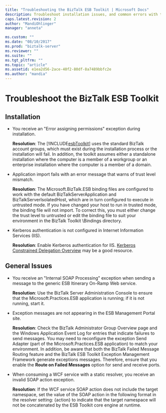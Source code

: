```yaml
---
title: "Troubleshooting the BizTalk ESB Toolkit | Microsoft Docs"
description: Troubleshoot installation issues, and common errors with the ESB Toolkit in BizTalk Server
caps.latest.revision: 2
author: "MandiOhlinger"
manager: "anneta"

ms.custom: ""
ms.date: "08/10/2017"
ms.prod: "biztalk-server"
ms.reviewer: ""
ms.suite: ""
ms.tgt_pltfrm: ""
ms.topic: "article"
ms.assetid: e1ea2d56-2ace-40f2-80df-8a7489bbfc2e
ms.author: "mandia"
---
```


# Troubleshoot the BizTalk ESB Toolkit


## Installation

- You receive an "Error assigning permissions" exception during installation.

  **Resolution**: The [!INCLUDE[esbToolkit](../includes/esbtoolkit-md.md)] uses the standard BizTalk account groups, which must exist during the installation process or the installation will fail. In addition, the toolkit assumes either a standalone installation where the computer is a member of a workgroup or an enterprise installation where the computer is a member of a domain.

- Application import fails with an error message that warns of trust level mismatch.

   **Resolution**: The Microsoft.BizTalk.ESB binding files are configured to work with the default BizTalkServerApplication and BizTalkServerIsolatedHost, which are in turn configured to execute in untrusted mode. If you have changed your host to run in trusted mode, the binding file will not import. To correct this, you must either change the trust level to untrusted or edit the binding file to suit your environment in the BizTalk Toolkit \Bindings directory.

- Kerberos authentication is not configured in Internet Information Services (IIS).

   **Resolution**: Enable Kerberos authentication for IIS. [Kerberos Constrained Delegation Overview](/windows-server/security/kerberos/kerberos-constrained-delegation-overview) may be a good resource.

## General Issues

- You receive an "Internal SOAP Processing" exception when sending a message to the generic ESB Itinerary On-Ramp Web service.

  **Resolution**: Use the BizTalk Server Administration Console to ensure that the Microsoft.Practices.ESB application is running; if it is not running, start it.

- Exception messages are not appearing in the ESB Management Portal site.

  **Resolution**: Check the BizTalk Administrator Group Overview page and the Windows Application Event Log for entries that indicate failures to send messages. You may need to reconfigure the exception Send Adapter (part of the Microsoft.Practices.ESB application) to match your environment. In addition, be aware that both the BizTalk Failed Message Routing feature and the BizTalk ESB Toolkit Exception Management Framework generate exceptions messages. Therefore, ensure that you enable the **Route on Failed Messages** option for send and receive ports.

- When consuming a WCF service with a static resolver, you receive an invalid SOAP action exception.

  **Resolution**: If the WCF service SOAP action does not include the target namespace, set the value of the SOAP action in the following format in the resolver setting: {action} to indicate that the target namespace will not be concatenated by the ESB Toolkit core engine at runtime.
